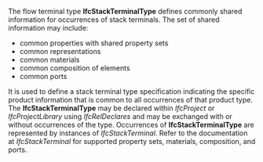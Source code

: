 ﻿The flow terminal type **IfcStackTerminalType** defines commonly shared information for occurrences of stack terminals. The set of shared information may include:

* common properties with shared property sets
* common representations
* common materials
* common composition of elements
* common ports

It is used to define a stack terminal type specification indicating the specific product information that is common to all occurrences of that product type. The **IfcStackTerminalType** may be declared within _IfcProject_ or _IfcProjectLibrary_ using _IfcRelDeclares_ and may be exchanged with or without occurrences of the type. Occurrences of **IfcStackTerminalType** are represented by instances of _IfcStackTerminal_. Refer to the documentation at _IfcStackTerminal_ for supported property sets, materials, composition, and ports.